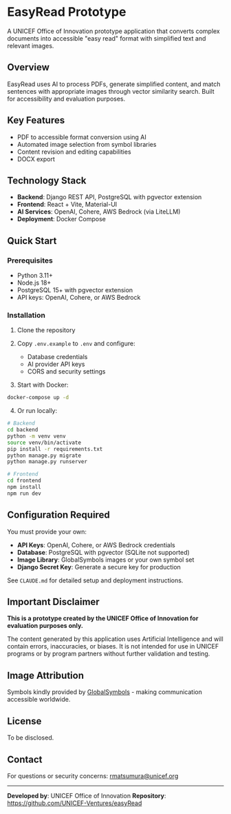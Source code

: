 # EasyRead Prototype

A UNICEF Office of Innovation prototype application that converts complex documents into accessible "easy read" format with simplified text and relevant images.

## Overview

EasyRead uses AI to process PDFs, generate simplified content, and match sentences with appropriate images through vector similarity search. Built for accessibility and evaluation purposes.

## Key Features

- PDF to accessible format conversion using AI
- Automated image selection from symbol libraries
- Content revision and editing capabilities
- DOCX export

## Technology Stack

- **Backend**: Django REST API, PostgreSQL with pgvector extension
- **Frontend**: React + Vite, Material-UI
- **AI Services**: OpenAI, Cohere, AWS Bedrock (via LiteLLM)
- **Deployment**: Docker Compose

## Quick Start

### Prerequisites

- Python 3.11+
- Node.js 18+
- PostgreSQL 15+ with pgvector extension
- API keys: OpenAI, Cohere, or AWS Bedrock

### Installation

1. Clone the repository
2. Copy `.env.example` to `.env` and configure:
   - Database credentials
   - AI provider API keys
   - CORS and security settings

3. Start with Docker:
```bash
docker-compose up -d
```

4. Or run locally:
```bash
# Backend
cd backend
python -m venv venv
source venv/bin/activate
pip install -r requirements.txt
python manage.py migrate
python manage.py runserver

# Frontend
cd frontend
npm install
npm run dev
```

## Configuration Required

You must provide your own:
- **API Keys**: OpenAI, Cohere, or AWS Bedrock credentials
- **Database**: PostgreSQL with pgvector (SQLite not supported)
- **Image Library**: GlobalSymbols images or your own symbol set
- **Django Secret Key**: Generate a secure key for production

See `CLAUDE.md` for detailed setup and deployment instructions.

## Important Disclaimer

**This is a prototype created by the UNICEF Office of Innovation for evaluation purposes only.**

The content generated by this application uses Artificial Intelligence and will contain errors, inaccuracies, or biases. It is not intended for use in UNICEF programs or by program partners without further validation and testing.

## Image Attribution

Symbols kindly provided by [GlobalSymbols](https://www.globalsymbols.com) - making communication accessible worldwide.

## License

To be disclosed.

## Contact

For questions or security concerns: rmatsumura@unicef.org

---

**Developed by**: UNICEF Office of Innovation
**Repository**: https://github.com/UNICEF-Ventures/easyRead
